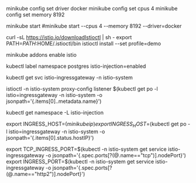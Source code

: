 



minikube config set driver docker
minikube config set cpus 4
minikube config set memory 8192

minikube start
#minikube start --cpus 4 --memory 8192 --driver=docker


curl -sL https://istio.io/downloadIstioctl | sh -
export PATH=$PATH:$HOME/.istioctl/bin
istioctl install --set profile=demo

minikube addons enable istio


kubectl label namespace postgres istio-injection=enabled

kubectl get svc istio-ingressgateway -n istio-system

istioctl -n istio-system proxy-config listener $(kubectl get po -l istio=ingressgateway -n istio-system -o jsonpath='{.items[0]..metadata.name}')

kubectl get namespace -L istio-injection

export INGRESS_HOST=$(minikube ip)
export INGRESS_HOST=$(kubectl get po -l istio=ingressgateway -n istio-system -o jsonpath='{.items[0].status.hostIP}')

export TCP_INGRESS_PORT=$(kubectl -n istio-system get service istio-ingressgateway -o jsonpath='{.spec.ports[?(@.name=="tcp")].nodePort}')
export INGRESS_PORT=$(kubectl -n istio-system get service istio-ingressgateway -o jsonpath='{.spec.ports[?(@.name=="http2")].nodePort}')

